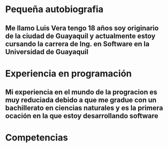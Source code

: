<html>
    <head>
        <title>Luis Alberto Vera Garcia </title> 
    </head>
    <body>
        <h1>Pequeña autobiografia</h1>
        <h2>Me llamo Luis Vera tengo 18 años soy originario de la ciudad de Guayaquil y actualmente estoy cursando la carrera de Ing. en Software en la Universidad de Guayaquil</h2>
        <h1>Experiencia en programación</h1>
        <h2>Mi experiencia en el mundo de la progracion es muy reduciada debido a que me gradue con un bachillerato en ciencias naturales y es la primera ocación en la que estoy desarrollando software</h2>
        <h1>Competencias</h1>
        <h2> </h2>
    </body>
</html>
